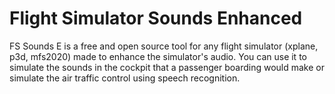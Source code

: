 # Flight Simulator Sounds Enhanced

FS Sounds E is a free and open source tool for any flight simulator (xplane, p3d, mfs2020) made to enhance the simulator's audio. You can use it to simulate the sounds in the cockpit that a passenger boarding would make or simulate the air traffic control using speech recognition.

